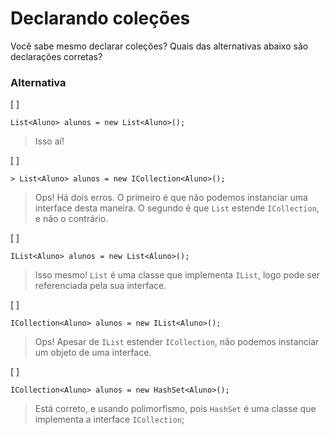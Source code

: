 ﻿Declarando coleções
=====================

Você sabe mesmo declarar coleções? Quais das alternativas abaixo são declarações corretas?

### Alternativa

[ ]

```
List<Aluno> alunos = new List<Aluno>();
```

> Isso aí!

[ ]

```
> List<Aluno> alunos = new ICollection<Aluno>();
```

> Ops! Há dois erros. O primeiro é que não podemos instanciar uma interface desta maneira. O segundo é que `List` estende `ICollection`, e não o contrário.

[ ]

```
IList<Aluno> alunos = new List<Aluno>();
```

> Isso mesmo! `List` é uma classe que implementa `IList`, logo pode ser referenciada pela sua interface.

[ ]

```
ICollection<Aluno> alunos = new IList<Aluno>();
```

> Ops! Apesar de `IList` estender `ICollection`, não podemos instanciar um objeto de uma interface.

[ ]

```
ICollection<Aluno> alunos = new HashSet<Aluno>();
```

> Está correto, e usando polimorfismo, pois `HashSet` é uma classe que implementa a interface `ICollection`;

